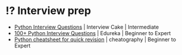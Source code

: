 # ⁉ Interview prep
- [Python Interview Questions](https://www.interviewcake.com/python-interview-questions) | Interview Cake | Intermediate
- [100+ Python Interview Questions](https://www.edureka.co/blog/interview-questions/python-interview-questions/) | Edureka | Beginner to Expert
- [Python cheatsheet for quick revision](https://cheatography.com/faq/cheat-sheets/python-for-interview/) | cheatography | Beginner to Expert